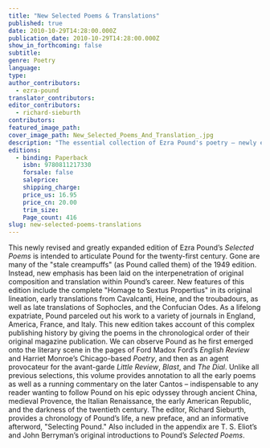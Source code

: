 ```yaml
---
title: "New Selected Poems & Translations"
published: true
date: 2010-10-29T14:28:00.000Z
publication_date: 2010-10-29T14:28:00.000Z
show_in_forthcoming: false
subtitle:
genre: Poetry
language:
type:
author_contributors:
  - ezra-pound
translator_contributors:
editor_contributors:
  - richard-sieburth
contributors:
featured_image_path:
cover_image_path: New_Selected_Poems_And_Translation_.jpg
description: "The essential collection of Ezra Pound's poetry – newly expanded and annotated with essays by Richard Sieburth, T.S. Eliot, and John Berryman. "
editions:
  - binding: Paperback
    isbn: 9780811217330
    forsale: false
    saleprice:
    shipping_charge:
    price_us: 16.95
    price_cn: 20.00
    trim_size:
    Page_count: 416
slug: new-selected-poems-translations
---
```


This newly revised and greatly expanded edition of Ezra Pound’s _Selected Poems_ is intended to articulate Pound for the twenty-first century. Gone are many of the "stale creampuffs" (as Pound called them) of the 1949 edition. Instead, new emphasis has been laid on the interpenetration of original composition and translation within Pound’s career. New features of this edition include the complete "Homage to Sextus Propertius" in its original lineation, early translations from Cavalcanti, Heine, and the troubadours, as well as late translations of Sophocles, and the Confucian Odes. As a lifelong expatriate, Pound parceled out his work to a variety of journals in England, America, France, and Italy. This new edition takes account of this complex publishing history by giving the poems in the chronological order of their original magazine publication. We can observe Pound as he first emerged onto the literary scene in the pages of Ford Madox Ford’s _English Review_ and Harriet Monroe’s Chicago-based _Poetry_, and then as an agent provocateur for the avant-garde _Little Review_, _Blast_, and _The Dial_. Unlike all previous selections, this volume provides annotation to all the early poems as well as a running commentary on the later Cantos – indispensable to any reader wanting to follow Pound on his epic odyssey through ancient China, medieval Provence, the Italian Renaissance, the early American Republic, and the darkness of the twentieth century. The editor, Richard Sieburth, provides a chronology of Pound’s life, a new preface, and an informative afterword, "Selecting Pound." Also included in the appendix are T. S. Eliot’s and John Berryman’s original introductions to Pound’s _Selected Poems_.

